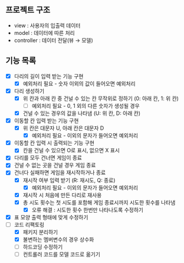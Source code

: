 ## 프로젝트 구조
- view : 사용자의 입출력 데이터
- model : 데이터에 따른 처리
- controller  : 데이터 전달(뷰 → 모델)

## 기능 목록

- [x]  다리의 길이 입력 받는 기능 구현
   - [x]  예외처리 필요 - 숫자 이외의 값이 들어오면 예외처리
- [x]  다리 생성하기
   - [x]  위 칸과 아래 칸 중 건널 수 있는 칸 무작위로 정하기 (0: 아래 칸, 1: 위 칸)
      - [ ]  예외처리 필요 - 0, 1 외의 다른 숫자가 생성될 경우
   - [x]  건널 수 있는 경우의 값을 나타냄 (U: 위 칸, D: 아래 칸)
- [x]  이동할 칸 입력 받는 기능 구현
   - [x]  위 칸은 대문자 U, 아래 칸은 대문자 D
      - [x]  예외처리 필요 - 이외의 문자가 들어오면 예외처리
- [x]  이동할 칸 입력 시 출력되는 기능 구현
   - [x]  칸을 건널 수 있으면 O로 표시, 없으면 X 표시
- [x]  다리를 모두 건너면 게임이 종료
- [x]  건널 수 없는 곳을 건널 경우 게임 종료
- [x]  건너다 실패하면 게임을 재시작하거나 종료
   - [x]  재시작 여부 입력 받기 (R: 재시도, Q: 종료)
      - [x]  예외처리 필요 - 이외의 문자가 들어오면 예외처리
   - [x]  재시작 시 처음에 만든 다리로 재사용
   - [x]  총 시도 횟수는 첫 시도를 포함해 게임 종료시까지 시도한 횟수를 나타냄
      - [x]  오류 해결 : 시도한 횟수 한번만 나타나도록 수정하기
- [x]  표 모양 출력 형태에 맞게 수정하기
- [ ]  코드 리팩토링
   - [x]  패키지 분리하기
   - [x]  불변하는 멤버변수의 경우 상수화
   - [ ]  하드코딩 수정하기
   - [ ]  컨트롤러 코드를 모델 코드로 옮기기